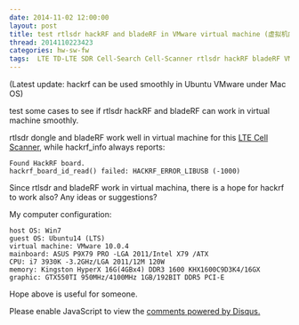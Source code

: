 ```yaml
---
date: 2014-11-02 12:00:00
layout: post
title: test rtlsdr hackRF and bladeRF in VMware virtual machine (虚拟机内使用软件无线电)
thread: 2014110223423
categories: hw-sw-fw
tags:  LTE TD-LTE SDR Cell-Search Cell-Scanner rtlsdr hackRF bladeRF VMware Virtual-Machine
---
```


(Latest update: hackrf can be used smoothly in Ubuntu VMware under Mac OS)

test some cases to see if rtlsdr hackRF and bladeRF can work in virtual machine smoothly.

rtlsdr dongle and bladeRF work well in virtual machine for this [LTE Cell Scanner](https://github.com/JiaoXianjun/LTE-Cell-Scanner), 
while hackrf_info always reports:

    Found HackRF board.
    hackrf_board_id_read() failed: HACKRF_ERROR_LIBUSB (-1000)

Since rtlsdr and bladeRF work in virtual machina, there is a hope for hackrf to work also? Any ideas or suggestions?

My computer configuration:

    host OS: Win7
    guest OS: Ubuntu14 (LTS)
    virtual machine: VMware 10.0.4
    mainboard: ASUS P9X79 PRO -LGA 2011/Intel X79 /ATX
    CPU: i7 3930K -3.2GHz/LGA 2011/12M 120W
    memory: Kingston HyperX 16G(4GBx4) DDR3 1600 KHX1600C9D3K4/16GX
    graphic: GTX550TI 950MHz/4100MHz 1GB/192BIT DDR5 PCI-E

Hope above is useful for someone.


<div id="disqus_thread"></div>
<script type="text/javascript">
    /* * * CONFIGURATION VARIABLES: EDIT BEFORE PASTING INTO YOUR WEBPAGE * * */
    var disqus_shortname = 'jiaoxianjun'; // required: replace example with your forum shortname

    /* * * DON'T EDIT BELOW THIS LINE * * */
    (function() {
        var dsq = document.createElement('script'); dsq.type = 'text/javascript'; dsq.async = true;
        dsq.src = '//' + disqus_shortname + '.disqus.com/embed.js';
        (document.getElementsByTagName('head')[0] || document.getElementsByTagName('body')[0]).appendChild(dsq);
    })();
</script>
<noscript>Please enable JavaScript to view the <a href="http://disqus.com/?ref_noscript">comments powered by Disqus.</a></noscript>


<!-- Global site tag (gtag.js) - Google Analytics -->
<script async src="https://www.googletagmanager.com/gtag/js?id=G-01GGQ8JZW7"></script>
<script>
  window.dataLayer = window.dataLayer || [];
  function gtag(){dataLayer.push(arguments);}
  gtag('js', new Date());

  gtag('config', 'G-01GGQ8JZW7');
</script>
